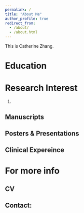 ```yaml
---
permalink: /
title: "About Me"
author_profile: true
redirect_from: 
  - /about/
  - /about.html
---
```


This is Catherine Zhang. 

Education
======


Research Interest
======
1. 

Manuscripts
------


Posters & Presentations
------



Clinical Expereince
------


For more info
======
CV
------

Contact: 
------
